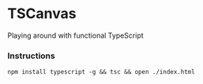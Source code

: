 # TSCanvas
Playing around with functional TypeScript


### Instructions 

```
npm install typescript -g && tsc && open ./index.html
```
